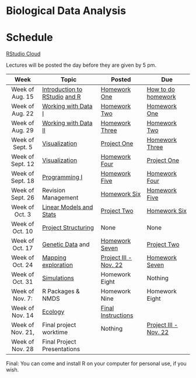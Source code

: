# Biological Data Analysis

# Schedule

[RStudio Cloud](https://rstudio.cloud/spaces/269769/join?access_code=2DRWaVodBPHSn24odTX619RRpxmCePaGakiq8X3_)

Lectures will be posted the day before they are given by 5 pm.


| Week | Topic | Posted | Due |
|:----:|-------|--------|-----|
| Week of Aug. 15 | [Introduction to RStudio](https://biologicaldataanalysis2019.github.io/2022/articles/00_Syllabus_and_Expectations.html) [and R](https://biologicaldataanalysis2019.github.io/2022/articles/01_Getting_Started_with_R.html)| [Homework One](https://biologicaldataanalysis2019.github.io/2022/articles/homework_1.html) | [How to do homework](https://biologicaldataanalysis2019.github.io/2022/articles/homework_0.html) |
| Week of Aug. 22 |  [Working with Data I](https://biologicaldataanalysis2019.github.io/2022/articles/02_Starting_with_Data.html) | [Homework Two](https://biologicaldataanalysis2019.github.io/2022/articles/homework_2.html) | [Homework One](https://biologicaldataanalysis2019.github.io/2022/articles/homework_1.html) | 
| Week of Aug. 29 | [Working with Data II](https://biologicaldataanalysis2019.github.io/2022/articles/03_Manipulating_Data.html) | [Homework Three](https://biologicaldataanalysis2019.github.io/2022/articles/homework_3.html)  |  [Homework Two](https://biologicaldataanalysis2019.github.io/2022/articles/homework_2.html)  | 
| Week of Sept. 5 | [Visualization](https://biologicaldataanalysis2019.github.io/2022/articles/04-plotting.html) | [Project One](https://biologicaldataanalysis2019.github.io/2022/articles/ProjectOne.html) | [Homework Three](https://biologicaldataanalysis2019.github.io/2022/articles/homework_3.html)  |
| Week of Sept. 12| [Visualization](https://biologicaldataanalysis2019.github.io/2022/articles/04-plotting.html) | [Homework Four](https://biologicaldataanalysis2019.github.io/2022/articles/homework_4.html) | [Project One](https://biologicaldataanalysis2019.github.io/2022/articles/ProjectOne.html) |
| Week of Sept. 18 | [Programming I](https://biologicaldataanalysis2019.github.io/2022/articles/05_Functions.html) | [Homework Five](https://biologicaldataanalysis2019.github.io/2022/articles/homework_5.html)  |  [Homework Four](https://biologicaldataanalysis2019.github.io/2022/articles/homework_4.html) |
| Week of Sept. 26 | Revision Management | [Homework Six](https://biologicaldataanalysis2019.github.io/2022/articles/homework_6.html) | [Homework Five](https://biologicaldataanalysis2019.github.io/2022/articles/homework_5.html)  | 
| Week of Oct. 3 |  [Linear Models and Stats ](https://biologicaldataanalysis2019.github.io/2022/articles/08_linear_models.html) | [Project Two](https://biologicaldataanalysis2019.github.io/2022/articles/project_two.html) | [Homework Six](https://biologicaldataanalysis2019.github.io/2022/articles/homework_6.html)  | 
| Week of Oct. 10 | [Project Structuring](https://biologicaldataanalysis2019.github.io/2022/articles/06_Project_Structuring.html) | None | None | 
| Week of Oct. 17 | [Genetic Data](https://biologicaldataanalysis2019.github.io/2022/articles/09_Tree_of_life.html) and   | [Homework Seven](https://biologicaldataanalysis2019.github.io/2022/articles/homework_7.html)  | [Project Two](https://biologicaldataanalysis2019.github.io/2022/articles/project_two.html) |
| Week of Oct. 24 | [Mapping exploration](https://biologicaldataanalysis2019.github.io/2022/articles/10_GBIF_and_Location.html) | [Project III - Nov. 22](https://biologicaldataanalysis2019.github.io/2022/articles/project_three.html) | [Homework Seven](https://biologicaldataanalysis2019.github.io/2022/articles/homework_7.html)  |
| Week of Oct. 31 |  [Simulations](https://biologicaldataanalysis2019.github.io/2022/articles/Simulations.html)  | Homework Eight | Nothing |
| Week of Nov. 7: | R Packages & NMDS | Homework Nine | Homework Eight |  
| Week of Nov. 14  | [Ecology](https://biologicaldataanalysis2019.github.io/2022/articles/11_iNEXT.html) | [Final Instructions](https://biologicaldataanalysis2019.github.io/2022/articles/ProjectFinal.html) |  | 
| Week of Nov. 21, | Final project worktime | Nothing |[Project III - Nov. 22](https://biologicaldataanalysis2019.github.io/2022/articles/project_three.html) | 
| Week of Nov. 28 | Final Project Presentations | | | 

Final: You can come and install R on your computer for personal use, if you wish.

